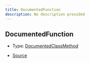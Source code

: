 ```yaml
---
title: DocumentedFunction
description: No description provided
---
```


## DocumentedFunction

- Type: [DocumentedClassMethod](/docs/markdown/types/DocumentedClassMethod.md)

- [Source](https://github.com/neplextech/micro-docgen/blob/fbfcd84c930585aff5882714b14f394715057a88/src/serializers/FunctionSerializer.ts#L6)